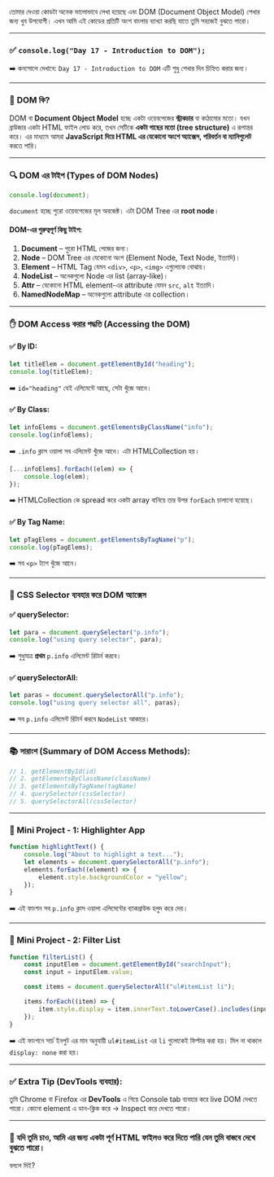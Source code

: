 তোমার দেওয়া কোডটা অনেক ভালোভাবে লেখা হয়েছে এবং DOM (Document Object Model) শেখার জন্য খুব উপযোগী। এখন আমি এই কোডের প্রতিটি অংশ বাংলায় ব্যাখ্যা করছি যাতে তুমি সহজেই বুঝতে পারো।

---

### ✅ `console.log("Day 17 - Introduction to DOM");`

➡️ কনসোলে দেখাবে: `Day 17 - Introduction to DOM`
এটি শুধু শেখার দিন চিহ্নিত করার জন্য।

---

### 🧠 **DOM কি?**

DOM বা **Document Object Model** হচ্ছে একটা ওয়েবপেজের **স্ট্রাকচার** বা কাঠামোর মতো। যখন ব্রাউজার একটা HTML ফাইল লোড করে, তখন সেটিকে **একটা গাছের মতো (tree structure)** এ রূপান্তর করে। এর মাধ্যমে আমরা **JavaScript দিয়ে HTML এর যেকোনো অংশে অ্যাক্সেস, পরিবর্তন বা ম্যানিপুলেট** করতে পারি।

---

### 🔍 **DOM এর টাইপ (Types of DOM Nodes)**

```js
console.log(document);
```

`document` হচ্ছে পুরো ওয়েবপেজের মূল অবজেক্ট। এটা DOM Tree এর **root node**।

#### DOM-এর গুরুত্বপূর্ণ কিছু টাইপ:

1. **Document** – পুরো HTML পেজের জন্য।
2. **Node** – DOM Tree এর যেকোনো অংশ (Element Node, Text Node, ইত্যাদি)।
3. **Element** – HTML Tag যেমন `<div>`, `<p>`, `<img>` এগুলোকে বোঝায়।
4. **NodeList** – অনেকগুলো Node এর list (array-like)।
5. **Attr** – যেকোনো HTML element-এর attribute যেমন `src`, `alt` ইত্যাদি।
6. **NamedNodeMap** – অনেকগুলো attribute এর collection।

---

### ✋ DOM Access করার পদ্ধতি (Accessing the DOM)

#### ✅ By ID:

```js
let titleElem = document.getElementById("heading");
console.log(titleElem);
```

➡️ `id="heading"` যেই এলিমেন্টে আছে, সেটা খুঁজে আনে।

#### ✅ By Class:

```js
let infoElems = document.getElementsByClassName("info");
console.log(infoElems);
```

➡️ `.info` ক্লাস ওয়ালা সব এলিমেন্ট খুঁজে আনে। এটা HTMLCollection হয়।

```js
[...infoElems].forEach((elem) => {
    console.log(elem);
});
```

➡️ HTMLCollection কে spread করে একটা array বানিয়ে তার উপর `forEach` চালানো হয়েছে।

#### ✅ By Tag Name:

```js
let pTagElems = document.getElementsByTagName("p");
console.log(pTagElems);
```

➡️ সব `<p>` ট্যাগ খুঁজে আনে।

---

### 🎯 CSS Selector ব্যবহার করে DOM অ্যাক্সেস

#### ✅ querySelector:

```js
let para = document.querySelector("p.info");
console.log("using query selector", para);
```

➡️ শুধুমাত্র **প্রথম** `p.info` এলিমেন্ট রিটার্ন করবে।

#### ✅ querySelectorAll:

```js
let paras = document.querySelectorAll("p.info");
console.log("using query selector all", paras);
```

➡️ সব `p.info` এলিমেন্ট রিটার্ন করবে `NodeList` আকারে।

---

### 📚 সারাংশ (Summary of DOM Access Methods):

```js
// 1. getElementById(id)
// 2. getElementsByClassName(className)
// 3. getElementsByTagName(tagName)
// 4. querySelector(cssSelector)
// 5. querySelectorAll(cssSelector)
```

---

### 🔧 Mini Project - 1: Highlighter App

```js
function highlightText() {
    console.log("About to highlight a text...");
    let elements = document.querySelectorAll("p.info");
    elements.forEach((element) => {
        element.style.backgroundColor = "yellow";
    });
}
```

➡️ এই ফাংশন সব `p.info` ক্লাস ওয়ালা এলিমেন্টের ব্যাকগ্রাউন্ড হলুদ করে দেয়।

---

### 🔎 Mini Project - 2: Filter List

```js
function filterList() {
    const inputElem = document.getElementById("searchInput");
    const input = inputElem.value;

    const items = document.querySelectorAll("ul#itemList li");

    items.forEach((item) => {
        item.style.display = item.innerText.toLowerCase().includes(input.toLowerCase()) ? "block" : "none";
    });
}
```

➡️ এই ফাংশনে সার্চ ইনপুট এর মান অনুযায়ী `ul#itemList` এর `li` গুলোকেই ফিল্টার করা হয়। মিল না থাকলে `display: none` করা হয়।

---

### ✅ Extra Tip (DevTools ব্যবহার):

তুমি Chrome বা Firefox এর **DevTools** এ গিয়ে Console tab ব্যবহার করে live DOM দেখতে পারো। কোনো element এ ডান-ক্লিক করে → Inspect করে দেখতে পারো।

---

### 📌 যদি তুমি চাও, আমি এর জন্য একটা পূর্ণ HTML ফাইলও করে দিতে পারি যেন তুমি বাস্তবে দেখে বুঝতে পারো।

বললে দিই?
